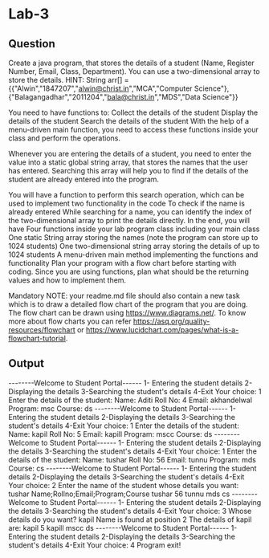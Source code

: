 # Lab-3
## Question
Create a java program, that stores the details of a student (Name, Register Number, Email, Class, Department).
You can use a two-dimensional array to store the details.
HINT: String arr[] = {{"Alwin","1847207","alwin@christ.in","MCA","Computer Science"},{"Balagangadhar","2011204","bala@christ.in","MDS","Data Science"}}

You need to have functions to:
Collect the details of the student
Display the details of the student
Search the details of the student
With the help of a menu-driven main function, you need to access these functions inside your class and perform the operations.

Whenever you are entering the details of a student, you need to enter the value into a static global string array, that stores the names that the user has entered. Searching this array will help you to find if the details of the student are already entered into the program.

You will have a function to perform this search operation, which can be used to implement two functionality in the code
To check if the name is already entered
While searching for a name, you can identify the index of the two-dimensional array to print the details directly.
In the end, you will have
Four functions inside your lab program class including your main class
One static String array storing the names (note the program can store up to 1024 students)
One two-dimensional string array storing the details of up to 1024 students
A menu-driven main method implementing the functions and functionality
Plan your program with a flow chart before starting with coding.
Since you are using functions, plan what should be the returning values and how to implement them.

Mandatory NOTE: your readme.md file should also contain a new task which is to draw a detailed flow chart of the program that you are doing. The flow chart can be drawn using https://www.diagrams.net/. To know more about flow charts you can refer https://asq.org/quality-resources/flowchart or https://www.lucidchart.com/pages/what-is-a-flowchart-tutorial.


##  Output
--------Welcome to Student Portal------
1- Entering the student details
2-Displaying the details
3-Searching the student's details
4-Exit
Your choice: 1
Enter the details of the student: 
Name: Aditi
Roll No: 4
Email: akhandelwal
Program: msc
Course: ds
--------Welcome to Student Portal------
1- Entering the student details
2-Displaying the details
3-Searching the student's details
4-Exit
Your choice: 1
Enter the details of the student: 
Name: kapil
Roll No: 5
Email: kapill
Program: mscc
Course: ds
--------Welcome to Student Portal------
1- Entering the student details
2-Displaying the details
3-Searching the student's details
4-Exit
Your choice: 1
Enter the details of the student: 
Name: tushar
Roll No: 56
Email: tunnu
Program: mds
Course: cs
--------Welcome to Student Portal------
1- Entering the student details
2-Displaying the details
3-Searching the student's details
4-Exit
Your choice: 2
Enter the name of the student whose details you want: 
tushar
Name;Rollno;Email;Program;Course
tushar
56
tunnu
mds
cs
--------Welcome to Student Portal------
1- Entering the student details
2-Displaying the details
3-Searching the student's details
4-Exit
Your choice: 3
Whose details do you want? 
kapil
Name is found at position 2
The details of kapil are:
kapil
5
kapill
mscc
ds
--------Welcome to Student Portal------
1- Entering the student details
2-Displaying the details
3-Searching the student's details
4-Exit
Your choice: 4
Program exit!